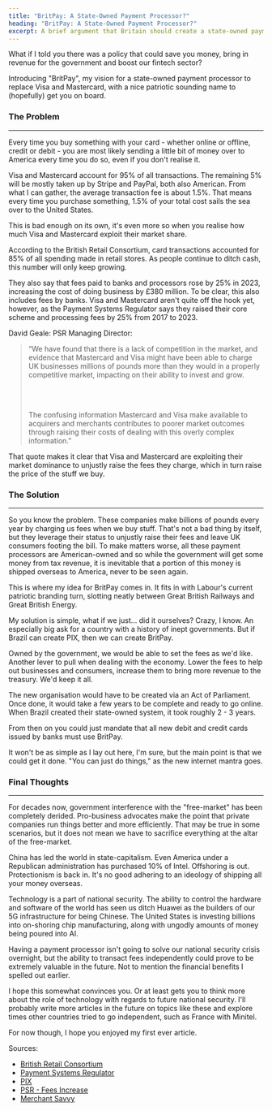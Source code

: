 ```yaml
---
title: "BritPay: A State-Owned Payment Processor?"
heading: "BritPay: A State-Owned Payment Processor?"
excerpt: A brief argument that Britain should create a state-owned payment processor.
---
```


<p>What if I told you there was a policy that could save you money, bring in revenue for the government and boost our fintech sector?</p>

<p>Introducing "BritPay", my vision for a state-owned payment processor to replace Visa and Mastercard, with a nice patriotic sounding name to (hopefully) get you on board.</p>

<h3>The Problem</h3>
<hr>
<p>Every time you buy something with your card - whether online or offline, credit or debit - you are most likely sending a little bit of money over to America every time you do so, even if you don't realise it.</p>
<p>Visa and Mastercard account for 95% of all transactions. The remaining 5% will be mostly taken up by Stripe and PayPal, both also American. From what I can gather, the average transaction fee is about 1.5%. That means every time you purchase something, 1.5% of your total cost sails the sea over to the United States.</p>
<p>This is bad enough on its own, it's even more so when you realise how much Visa and Mastercard exploit their market share.</p>
<p>According to the British Retail Consortium, card transactions accounted for 85% of all spending made in retail stores. As people continue to ditch cash, this number will only keep growing.</p>
<p>They also say that fees paid to banks and processors rose by 25% in 2023, increasing the cost of doing business by £380 million. To be clear, this also includes fees by banks. Visa and Mastercard aren't quite off the hook yet, however, as the Payment Systems Regulator says they raised their core scheme and processing fees by 25% from 2017 to 2023.</p>

David Geale: PSR Managing Director:

<blockquote>

<p>“We have found that there is a lack of competition in the market, and evidence that Mastercard and Visa might have been able to charge UK businesses millions of pounds more than they would in a properly competitive market, impacting on their ability to invest and grow.</p>
<br><br>

<p>The confusing information Mastercard and Visa make available to acquirers and merchants contributes to poorer market outcomes through raising their costs of dealing with this overly complex information.”</p>

</blockquote>
That quote makes it clear that Visa and Mastercard are exploiting their market dominance to unjustly raise the fees they charge, which in turn raise the price of the stuff we buy.

<h3>The Solution</h3>
<hr>
<p>So you know the problem. These companies make billions of pounds every year by charging us fees when we buy stuff. That's not a bad thing by itself, but they leverage their status to unjustly raise their fees and leave UK consumers footing the bill. To make matters worse, all these payment processors are American-owned and so while the government will get some money from tax revenue, it is inevitable that a portion of this money is shipped overseas to America, never to be seen again.</p>

<p>This is where my idea for BritPay comes in. It fits in with Labour's current patriotic branding turn, slotting neatly between Great British Railways and Great British Energy.</p>

<p>My solution is simple, what if we just... did it ourselves? Crazy, I know. An especially big ask for a country with a history of inept governments. But if Brazil can create PIX, then we can create BritPay.</p>

<p>Owned by the government, we would be able to set the fees as we'd like. Another lever to pull when dealing with the economy. Lower the fees to help out businesses and consumers, increase them to bring more revenue to the treasury. We'd keep it all.</p>

<p>The new organisation would have to be created via an Act of Parliament. Once done, it would take a few years to be complete and ready to go online. When Brazil created their state-owned system, it took roughly 2 - 3 years.</p>

<p>From then on you could just mandate that all new debit and credit cards issued by banks must use BritPay.</p>

<p>It won't be as simple as I lay out here, I'm sure, but the main point is that we could get it done. "You can just do things," as the new internet mantra goes.</p>

<h3>Final Thoughts</h3>
<hr>
<p>For decades now, government interference with the "free-market" has been completely derided. Pro-business advocates make the point that private companies run things better and more efficiently. That may be true in some scenarios, but it does not mean we have to sacrifice everything at the altar of the free-market.</p>

<p>China has led the world in state-capitalism. Even America under a Republican administration has purchased 10% of Intel. Offshoring is out. Protectionism is back in. It's no good adhering to an ideology of shipping all your money overseas.</p>

<p>Technology is a part of national security. The ability to control the hardware and software of the world has seen us ditch Huawei as the builders of our 5G infrastructure for being Chinese. The United States is investing billions into on-shoring chip manufacturing, along with ungodly amounts of money being poured into AI.</p>

<p>Having a payment processor isn't going to solve our national security crisis overnight, but the ability to transact fees independently could prove to be extremely valuable in the future. Not to mention the financial benefits I spelled out earlier.</p>

<p>I hope this somewhat convinces you. Or at least gets you to think more about the role of technology with regards to future national security. I'll probably write more articles in the future on topics like these and explore times other countries tried to go independent, such as France with Minitel.</p>

<p>For now though, I hope you enjoyed my first ever article.</p>

Sources:

<ul>
<li><a href="https://brc.org.uk/news-and-events/news/corporate-affairs/2024/cards-may-be-king-but-cash-remains-crucial/">British Retail Consortium</a></li>
<li><a href="https://www.psr.org.uk/news-and-updates/latest-news/news/psr-finds-market-isn-t-working-well-for-card-scheme-and-processing-services/">Payment Systems Regulator</a></li>
<li><a href="https://en.wikipedia.org/wiki/Pix_(payment_system)">PIX</a></li>
<li><a href="https://www.psr.org.uk/publications/market-reviews/mr22110-market-review-of-card-scheme-and-processing-fees-final-report/">PSR - Fees Increase</a></li>
<li><a href="https://www.merchantsavvy.co.uk/uk-credit-card-statistics/">Merchant Savvy</a></li>
</ul>

